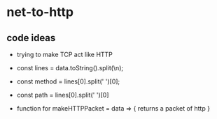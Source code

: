 # net-to-http

## code ideas

* trying to make TCP act like HTTP

* const lines = data.toString().split(\n);
* const method = lines[0].split(' ')[0];
* const path = lines[0].split(' ')[0]

* function for makeHTTPPacket = data => { returns a packet of http }